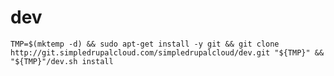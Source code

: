 dev
===

    TMP=$(mktemp -d) && sudo apt-get install -y git && git clone http://git.simpledrupalcloud.com/simpledrupalcloud/dev.git "${TMP}" && "${TMP}"/dev.sh install